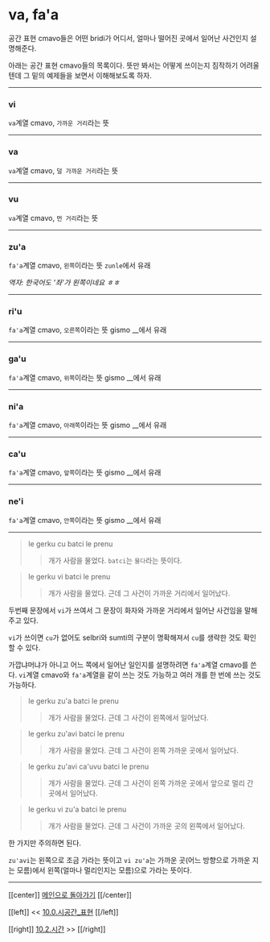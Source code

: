 # va, fa'a

공간 표현 cmavo들은 어떤 bridi가 어디서, 얼마나 떨어진 곳에서 일어난 사건인지 설명해준다.

아래는 공간 표현 cmavo들의 목록이다. 뜻만 봐서는 어떻게 쓰이는지 짐작하기 어려울텐데 그 밑의 예제들을 보면서 이해해보도록 하자.

---

### vi

`va`계열 cmavo, `가까운 거리`라는 뜻

---

### va

`va`계열 cmavo, `덜 가까운 거리`라는 뜻

---

### vu

`va`계열 cmavo, `먼 거리`라는 뜻

---

### zu'a

`fa'a`계열 cmavo, `왼쪽`이라는 뜻
`zunle`에서 유래

*역자: 한국어도 '좌'가 왼쪽이네요 ㅎㅎ*

---

### ri'u

`fa'a`계열 cmavo, `오른쪽`이라는 뜻
gismo __에서 유래

---

### ga'u

`fa'a`계열 cmavo, `위쪽`이라는 뜻
gismo __에서 유래

---

### ni'a

`fa'a`계열 cmavo, `아래쪽`이라는 뜻
gismo __에서 유래

---

### ca'u

`fa'a`계열 cmavo, `앞쪽`이라는 뜻
gismo __에서 유래

---

### ne'i

`fa'a`계열 cmavo, `안쪽`이라는 뜻
gismo __에서 유래

---

> le gerku cu batci le prenu
>> 개가 사람을 물었다.
>> `batci`는 `물다`라는 뜻이다.

> le gerku vi batci le prenu
>> 개가 사람을 물었다. 근데 그 사건이 가까운 거리에서 일어났다.

두번째 문장에서 `vi`가 쓰여서 그 문장이 화자와 가까운 거리에서 일어난 사건임을 말해주고 있다.

`vi`가 쓰이면 `cu`가 없어도 selbri와 sumti의 구분이 명확해져서 `cu`를 생략한 것도 확인할 수 있다.

가깝냐머냐가 아니고 어느 쪽에서 일어난 일인지를 설명하려면 `fa'a`계열 cmavo를 쓴다. `vi`계열 cmavo와 `fa'a`계열을 같이 쓰는 것도 가능하고 여러 개를 한 번에 쓰는 것도 가능하다.

> le gerku zu'a batci le prenu
>> 개가 사람을 물었다. 근데 그 사건이 왼쪽에서 일어났다.

> le gerku zu'avi batci le prenu
>> 개가 사람을 물었다. 근데 그 사건이 왼쪽 가까운 곳에서 일어났다.

> le gerku zu'avi ca'uvu batci le prenu
>> 개가 사람을 물었다. 근데 그 사건이 왼쪽 가까운 곳에서 앞으로 멀리 간 곳에서 일어났다.

> le gerku vi zu'a batci le prenu
>> 개가 사람을 물었다. 근데 그 사건이 가까운 곳의 왼쪽에서 일어났다.

한 가지만 주의하면 된다.

`zu'avi`는 왼쪽으로 조금 가라는 뜻이고 `vi zu'a`는 가까운 곳(어느 방향으로 가까운 지는 모름)에서 왼쪽(얼마나 멀리인지는 모름)으로 가라는 뜻이다.

---

[[center]]
[메인으로 돌아가기](index.html)
[[/center]]

[[left]]
<< [10.0.시공간_표현](10_00_시공간_표현.html)
[[/left]]

[[right]]
[10.2.시간](10_02_시간.html) >>
[[/right]]